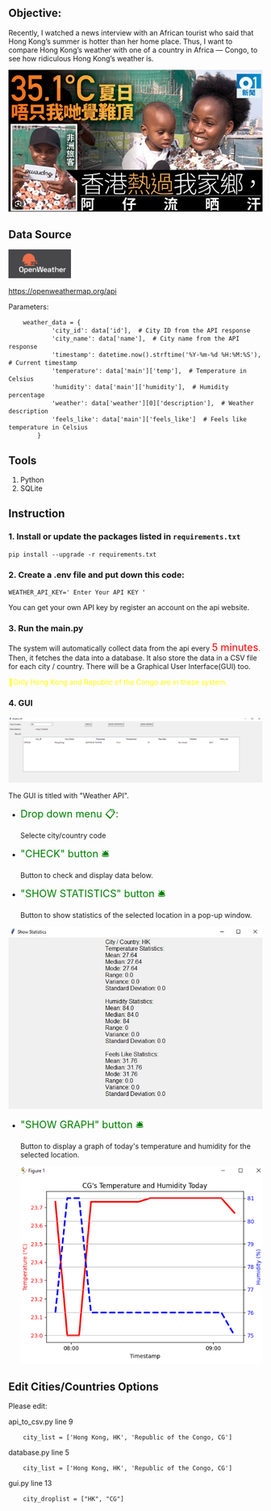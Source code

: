 ##  Objective:

Recently, I watched a news interview with an African tourist who said that Hong Kong’s summer is hotter than her home place. Thus, I want to compare Hong Kong’s weather with one of a country in Africa — Congo, to see how ridiculous Hong Kong’s weather is.

<img src="Image\hk_so_hot.png">

## Data Source
<img src="Image\Openweather.png">

https://openweathermap.org/api

Parameters:

        weather_data = {
                'city_id': data['id'],  # City ID from the API response
                'city_name': data['name'],  # City name from the API response
                'timestamp': datetime.now().strftime('%Y-%m-%d %H:%M:%S'),  # Current timestamp
                'temperature': data['main']['temp'],  # Temperature in Celsius
                'humidity': data['main']['humidity'],  # Humidity percentage
                'weather': data['weather'][0]['description'],  # Weather description
                'feels_like': data['main']['feels_like']  # Feels like temperature in Celsius
            }

## Tools
1. Python
2. SQLite

## Instruction

### 1.  Install or update the packages listed in `requirements.txt`

```
pip install --upgrade -r requirements.txt
```





### 2. Create a .env file and put down this code:

    WEATHER_API_KEY=' Enter Your API KEY '

You can get your own API key by register an account on the api website.

### 3. Run the main.py

The system will automatically collect data from the api every <span style="font-size:20px;color: red;">5 minutes</span>.
Then, it fetches the data into a database.
It also store the data in a CSV file for each city / country.
There will be a Graphical User Interface(GUI) too.

<span style="color: yellow;">
📌Only Hong Kong and Republic of the Congo are in these system.
</span>
    

### 4. GUI

 <img src="Image\GUI.png">

 <br>

The GUI is titled with "Weather API".

 * <span style="font-size:20px;color: Green;">Drop down menu 📋:
    
    Selecte city/country code

 * <span style="font-size:20px;color: Green;">"CHECK" button 🛎️

     Button to check and display data below.

 * <span style="font-size:20px;color: Green;">"SHOW STATISTICS" button 🛎️

     Button to show statistics of the selected location in a pop-up window.

<img src="Image\stat.JPG">

 * <span style="font-size:20px;color: Green;">"SHOW GRAPH" button 🛎️

     Button to display a graph of today's temperature and humidity for the selected location.

     <img src="Image\graphexample.png">

## Edit Cities/Countries Options

Please edit:

api_to_csv.py line 9
        
        city_list = ['Hong Kong, HK', 'Republic of the Congo, CG']

database.py line 5

        city_list = ['Hong Kong, HK', 'Republic of the Congo, CG']

gui.py line 13

        city_droplist = ["HK", "CG"]
